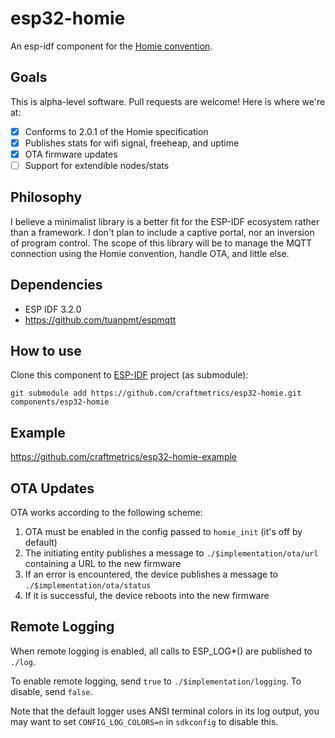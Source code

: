 # esp32-homie

An esp-idf component for the [Homie convention](https://github.com/homieiot/convention).

## Goals

This is alpha-level software. Pull requests are welcome! Here is where we're at:

- [x] Conforms to 2.0.1 of the Homie specification
- [x] Publishes stats for wifi signal, freeheap, and uptime
- [x] OTA firmware updates
- [ ] Support for extendible nodes/stats

## Philosophy

I believe a minimalist library is a better fit for the ESP-IDF ecosystem rather than a framework. I don't plan to include a captive portal, nor an inversion of program control. The scope of this library will be to manage the MQTT connection using the Homie convention, handle OTA, and little else.

## Dependencies

- ESP IDF 3.2.0
- https://github.com/tuanpmt/espmqtt

## How to use

Clone this component to [ESP-IDF](https://github.com/espressif/esp-idf) project (as submodule):

```
git submodule add https://github.com/craftmetrics/esp32-homie.git components/esp32-homie
```

## Example

https://github.com/craftmetrics/esp32-homie-example

## OTA Updates

OTA works according to the following scheme:

1. OTA must be enabled in the config passed to `homie_init` (it's off by default)
1. The initiating entity publishes a message to `./$implementation/ota/url` containing a URL to the new firmware
1. If an error is encountered, the device publishes a message to `./$implementation/ota/status`
1. If it is successful, the device reboots into the new firmware

## Remote Logging

When remote logging is enabled, all calls to ESP_LOG\*() are published to `./log`.

To enable remote logging, send `true` to `./$implementation/logging`. To disable, send `false`.

Note that the default logger uses ANSI terminal colors in its log output, you may want to set `CONFIG_LOG_COLORS=n` in `sdkconfig` to disable this.
